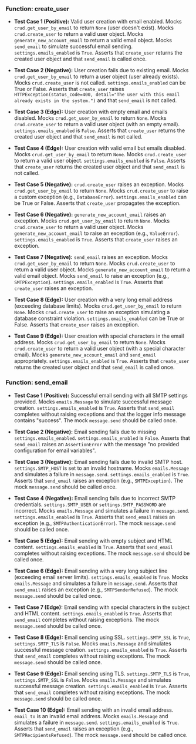 ### Function: create_user
- **Test Case 1 (Positive):**  Valid user creation with email enabled.  Mocks `crud.get_user_by_email` to return `None` (user doesn't exist). Mocks `crud.create_user` to return a valid user object. Mocks `generate_new_account_email` to return a valid email object. Mocks `send_email` to simulate successful email sending.  `settings.emails_enabled` is `True`.  Asserts that `create_user` returns the created user object and that `send_email` is called once.

- **Test Case 2 (Negative):** User creation fails due to existing email. Mocks `crud.get_user_by_email` to return a user object (user already exists).  Mocks `crud.create_user` is not called. `settings.emails_enabled` can be True or False. Asserts that `create_user` raises `HTTPException(status_code=400, detail="The user with this email already exists in the system.")` and that `send_email` is not called.

- **Test Case 3 (Edge):** User creation with empty email and emails disabled.  Mocks `crud.get_user_by_email` to return `None`. Mocks `crud.create_user` to return a valid user object (with an empty email). `settings.emails_enabled` is `False`. Asserts that `create_user` returns the created user object and that `send_email` is not called.

- **Test Case 4 (Edge):** User creation with valid email but emails disabled. Mocks `crud.get_user_by_email` to return `None`. Mocks `crud.create_user` to return a valid user object. `settings.emails_enabled` is `False`. Asserts that `create_user` returns the created user object and that `send_email` is not called.

- **Test Case 5 (Negative):**  `crud.create_user` raises an exception. Mocks `crud.get_user_by_email` to return `None`. Mocks `crud.create_user` to raise a custom exception (e.g., `DatabaseError`). `settings.emails_enabled` can be True or False. Asserts that `create_user` propagates the exception.

- **Test Case 6 (Negative):** `generate_new_account_email` raises an exception. Mocks `crud.get_user_by_email` to return `None`. Mocks `crud.create_user` to return a valid user object. Mocks `generate_new_account_email` to raise an exception (e.g., `ValueError`). `settings.emails_enabled` is `True`. Asserts that `create_user` raises an exception.

- **Test Case 7 (Negative):**  `send_email` raises an exception. Mocks `crud.get_user_by_email` to return `None`. Mocks `crud.create_user` to return a valid user object. Mocks `generate_new_account_email` to return a valid email object. Mocks `send_email` to raise an exception (e.g., `SMTPException`). `settings.emails_enabled` is `True`. Asserts that `create_user` raises an exception.

- **Test Case 8 (Edge):** User creation with a very long email address (exceeding database limits). Mocks `crud.get_user_by_email` to return `None`. Mocks `crud.create_user` to raise an exception simulating a database constraint violation. `settings.emails_enabled` can be True or False. Asserts that `create_user` raises an exception.

- **Test Case 9 (Edge):** User creation with special characters in the email address. Mocks `crud.get_user_by_email` to return `None`. Mocks `crud.create_user` to return a valid user object (with a special character email). Mocks `generate_new_account_email` and `send_email` appropriately. `settings.emails_enabled` is `True`. Asserts that `create_user` returns the created user object and that `send_email` is called once.


### Function: send_email
- **Test Case 1 (Positive):** Successful email sending with all SMTP settings provided.  Mocks `emails.Message` to simulate successful message creation.  `settings.emails_enabled` is `True`.  Asserts that `send_email` completes without raising exceptions and that the logger info message contains "success".  The mock `message.send` should be called once.

- **Test Case 2 (Negative):** Email sending fails due to missing `settings.emails_enabled`. `settings.emails_enabled` is `False`. Asserts that `send_email` raises an `AssertionError` with the message "no provided configuration for email variables".

- **Test Case 3 (Negative):** Email sending fails due to invalid SMTP host.  `settings.SMTP_HOST` is set to an invalid hostname.  Mocks `emails.Message` and simulates a failure in `message.send`. `settings.emails_enabled` is `True`. Asserts that `send_email` raises an exception (e.g., `SMTPException`).  The mock `message.send` should be called once.

- **Test Case 4 (Negative):** Email sending fails due to incorrect SMTP credentials. `settings.SMTP_USER` or `settings.SMTP_PASSWORD` are incorrect.  Mocks `emails.Message` and simulates a failure in `message.send`. `settings.emails_enabled` is `True`. Asserts that `send_email` raises an exception (e.g., `SMTPAuthenticationError`). The mock `message.send` should be called once.

- **Test Case 5 (Edge):** Email sending with empty subject and HTML content. `settings.emails_enabled` is `True`. Asserts that `send_email` completes without raising exceptions. The mock `message.send` should be called once.

- **Test Case 6 (Edge):** Email sending with a very long subject line (exceeding email server limits). `settings.emails_enabled` is `True`. Mocks `emails.Message` and simulates a failure in `message.send`. Asserts that `send_email` raises an exception (e.g., `SMTPSenderRefused`). The mock `message.send` should be called once.

- **Test Case 7 (Edge):** Email sending with special characters in the subject and HTML content. `settings.emails_enabled` is `True`. Asserts that `send_email` completes without raising exceptions. The mock `message.send` should be called once.

- **Test Case 8 (Edge):** Email sending using SSL. `settings.SMTP_SSL` is `True`, `settings.SMTP_TLS` is `False`.  Mocks `emails.Message` and simulates successful message creation. `settings.emails_enabled` is `True`. Asserts that `send_email` completes without raising exceptions. The mock `message.send` should be called once.

- **Test Case 9 (Edge):** Email sending using TLS. `settings.SMTP_TLS` is `True`, `settings.SMTP_SSL` is `False`.  Mocks `emails.Message` and simulates successful message creation. `settings.emails_enabled` is `True`. Asserts that `send_email` completes without raising exceptions. The mock `message.send` should be called once.

- **Test Case 10 (Edge):** Email sending with an invalid email address.  `email_to` is an invalid email address. Mocks `emails.Message` and simulates a failure in `message.send`. `settings.emails_enabled` is `True`. Asserts that `send_email` raises an exception (e.g., `SMTPRecipientsRefused`). The mock `message.send` should be called once.